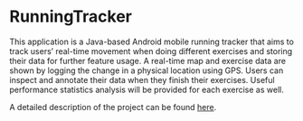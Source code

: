 # RunningTracker
This application is a Java-based Android mobile running tracker that aims to track users’ real-time movement when doing different exercises and storing their data for further feature usage. 
A real-time map and exercise data are shown by logging the change in a physical location using GPS. Users can inspect and annotate their data when they finish their exercises. 
Useful performance statistics analysis will be provided for each exercise as well.

A detailed description of the project can be found [here](doc/RunningTracker_description.pdf). 
